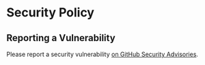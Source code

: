 # Security Policy

## Reporting a Vulnerability

Please report a security vulnerability [on GitHub Security Advisories](https://github.com/xdev-software/selenium-elements/security/advisories/new).
